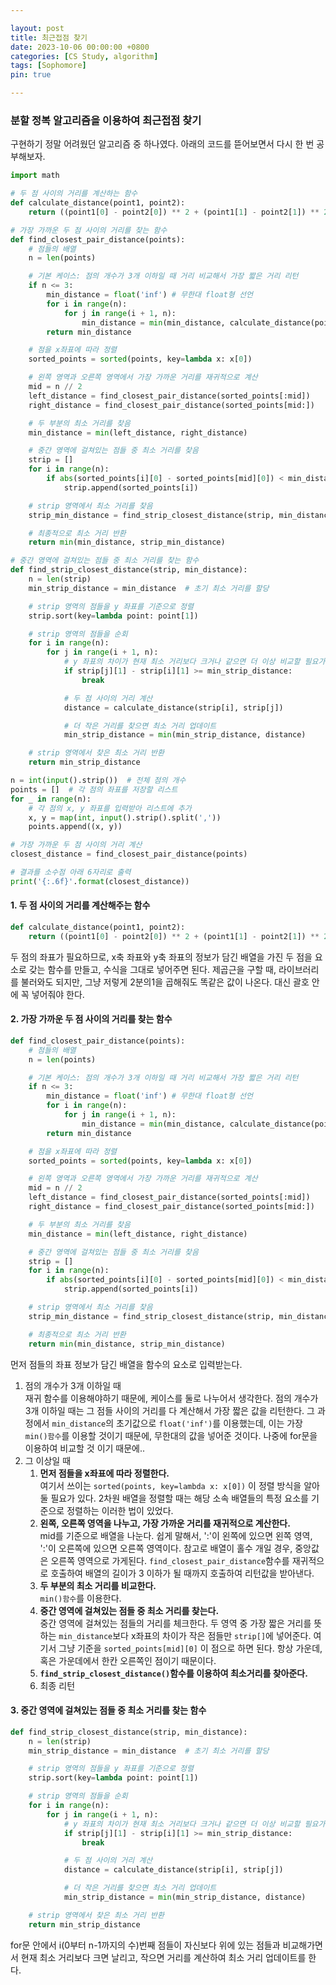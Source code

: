 ```yaml
---

layout: post
title: 최근접점 찾기
date: 2023-10-06 00:00:00 +0800
categories: [CS Study, algorithm]
tags: [Sophomore]
pin: true

---
```



### 분할 정복 알고리즘을 이용하여 최근접점 찾기  
구현하기 정말 어려웠던 알고리즘 중 하나였다.
아래의 코드를 뜯어보면서 다시 한 번 공부해보자.

```python
import math

# 두 점 사이의 거리를 계산하는 함수
def calculate_distance(point1, point2):
    return ((point1[0] - point2[0]) ** 2 + (point1[1] - point2[1]) ** 2) ** (1/2)

# 가장 가까운 두 점 사이의 거리를 찾는 함수
def find_closest_pair_distance(points):
    # 점들의 배열
    n = len(points)

    # 기본 케이스: 점의 개수가 3개 이하일 때 거리 비교해서 가장 짧은 거리 리턴
    if n <= 3:
        min_distance = float('inf') # 무한대 float형 선언
        for i in range(n):
            for j in range(i + 1, n):
                min_distance = min(min_distance, calculate_distance(points[i], points[j]))
        return min_distance

    # 점을 x좌표에 따라 정렬
    sorted_points = sorted(points, key=lambda x: x[0])

    # 왼쪽 영역과 오른쪽 영역에서 가장 가까운 거리를 재귀적으로 계산
    mid = n // 2
    left_distance = find_closest_pair_distance(sorted_points[:mid])
    right_distance = find_closest_pair_distance(sorted_points[mid:])

    # 두 부분의 최소 거리를 찾음
    min_distance = min(left_distance, right_distance)

    # 중간 영역에 걸쳐있는 점들 중 최소 거리를 찾음
    strip = []
    for i in range(n):
        if abs(sorted_points[i][0] - sorted_points[mid][0]) < min_distance:
            strip.append(sorted_points[i])

    # strip 영역에서 최소 거리를 찾음
    strip_min_distance = find_strip_closest_distance(strip, min_distance)

    # 최종적으로 최소 거리 반환
    return min(min_distance, strip_min_distance)

# 중간 영역에 걸쳐있는 점들 중 최소 거리를 찾는 함수
def find_strip_closest_distance(strip, min_distance):
    n = len(strip)
    min_strip_distance = min_distance  # 초기 최소 거리를 할당

    # strip 영역의 점들을 y 좌표를 기준으로 정렬
    strip.sort(key=lambda point: point[1])

    # strip 영역의 점들을 순회
    for i in range(n):
        for j in range(i + 1, n):
            # y 좌표의 차이가 현재 최소 거리보다 크거나 같으면 더 이상 비교할 필요가 없음
            if strip[j][1] - strip[i][1] >= min_strip_distance:
                break

            # 두 점 사이의 거리 계산
            distance = calculate_distance(strip[i], strip[j])

            # 더 작은 거리를 찾으면 최소 거리 업데이트
            min_strip_distance = min(min_strip_distance, distance)

    # strip 영역에서 찾은 최소 거리 반환
    return min_strip_distance

n = int(input().strip())  # 전체 점의 개수
points = []  # 각 점의 좌표를 저장할 리스트
for _ in range(n):
    # 각 점의 x, y 좌표를 입력받아 리스트에 추가
    x, y = map(int, input().strip().split(','))
    points.append((x, y))

# 가장 가까운 두 점 사이의 거리 계산
closest_distance = find_closest_pair_distance(points)

# 결과를 소수점 아래 6자리로 출력
print('{:.6f}'.format(closest_distance))
```  

#### 1. 두 점 사이의 거리를 계산해주는 함수
```python
def calculate_distance(point1, point2):
    return ((point1[0] - point2[0]) ** 2 + (point1[1] - point2[1]) ** 2) ** (1/2)
```

두 점의 좌표가 필요하므로, x축 좌표와 y축 좌표의 정보가 담긴 배열을 가진 두 점을 요소로 갖는 함수를 만들고, 수식을 그대로 넣어주면 된다. 제곱근을 구할 때, 라이브러리를 불러와도 되지만, 그냥 저렇게 2분의1을 곱해줘도 똑같은 값이 나온다. 대신 괄호 안에 꼭 넣어줘야 한다.

#### 2. 가장 가까운 두 점 사이의 거리를 찾는 함수
```python
def find_closest_pair_distance(points):
    # 점들의 배열
    n = len(points)

    # 기본 케이스: 점의 개수가 3개 이하일 때 거리 비교해서 가장 짧은 거리 리턴
    if n <= 3:
        min_distance = float('inf') # 무한대 float형 선언
        for i in range(n):
            for j in range(i + 1, n):
                min_distance = min(min_distance, calculate_distance(points[i], points[j]))
        return min_distance

    # 점을 x좌표에 따라 정렬
    sorted_points = sorted(points, key=lambda x: x[0])

    # 왼쪽 영역과 오른쪽 영역에서 가장 가까운 거리를 재귀적으로 계산
    mid = n // 2
    left_distance = find_closest_pair_distance(sorted_points[:mid])
    right_distance = find_closest_pair_distance(sorted_points[mid:])

    # 두 부분의 최소 거리를 찾음
    min_distance = min(left_distance, right_distance)

    # 중간 영역에 걸쳐있는 점들 중 최소 거리를 찾음
    strip = []
    for i in range(n):
        if abs(sorted_points[i][0] - sorted_points[mid][0]) < min_distance:
            strip.append(sorted_points[i])

    # strip 영역에서 최소 거리를 찾음
    strip_min_distance = find_strip_closest_distance(strip, min_distance)

    # 최종적으로 최소 거리 반환
    return min(min_distance, strip_min_distance)
```

먼저 점들의 좌표 정보가 담긴 배열을 함수의 요소로 입력받는다.  
1. 점의 개수가 3개 이하일 때  
재귀 함수를 이용해야하기 때문에, 케이스를 둘로 나누어서 생각한다. 점의 개수가 3개 이하일 때는 그 점들 사이의 거리를 다 계산해서 가장 짧은 값을 리턴한다. 그 과정에서 `min_distance`의 초기값으로 `float('inf')`를 이용했는데, 이는 가장 `min()함수`를 이용할 것이기 때문에, 무한대의 값을 넣어준 것이다. 나중에 for문을 이용하여 비교할 것 이기 때문에..
2. 그 이상일 때  
    1. **먼저 점들을 x좌표에 따라 정렬한다.**  
    여기서 쓰이는 `sorted(points, key=lambda x: x[0])` 이 정렬 방식을 알아둘 필요가 있다. 2차원 배열을 정렬할 때는 해당 소속 배열들의 특정 요소를 기준으로 정렬하는 이러한 법이 있었다.  
    2. **왼쪽, 오른쪽 영역을 나누고, 가장 가까운 거리를 재귀적으로 계산한다.**  
    mid를 기준으로 배열을 나눈다. 쉽게 말해서, ':'이 왼쪽에 있으면 왼쪽 영역, ':'이 오른쪽에 있으면 오른쪽 영역이다. 참고로 배열이 홀수 개일  경우, 중앙값은 오른쪽 영역으로 가게된다.
    `find_closest_pair_distance`함수를 재귀적으로 호출하여 배열의 길이가 3 이하가 될 때까지 호출하여 리턴값을 받아낸다.
    3. **두 부분의 최소 거리를 비교한다.**  
    `min()함수`를 이용한다.  
    4. **중간 영역에 걸쳐있는 점들 중 최소 거리를 찾는다.**  
    중간 영역에 걸쳐있는 점들의 거리를 체크한다. 두 영역 중 가장 짧은 거리를 뜻하는 `min_distance`보다 x좌표의 차이가 작은 점들만 `strip[]`에 넣어준다. 여기서 그냥 기준을 `sorted_points[mid][0]` 이 점으로 하면 된다. 항상 가운데, 혹은 가운데에서 한칸 오른쪽인 점이기 때문이다.  
    5. **`find_strip_closest_distance()`함수를 이용하여 최소거리를 찾아준다.**
    6. 최종 리턴  

#### 3. 중간 영역에 걸쳐있는 점들 중 최소 거리를 찾는 함수  

```python
def find_strip_closest_distance(strip, min_distance):
    n = len(strip)
    min_strip_distance = min_distance  # 초기 최소 거리를 할당

    # strip 영역의 점들을 y 좌표를 기준으로 정렬
    strip.sort(key=lambda point: point[1])

    # strip 영역의 점들을 순회
    for i in range(n):
        for j in range(i + 1, n):
            # y 좌표의 차이가 현재 최소 거리보다 크거나 같으면 더 이상 비교할 필요가 없음
            if strip[j][1] - strip[i][1] >= min_strip_distance:
                break

            # 두 점 사이의 거리 계산
            distance = calculate_distance(strip[i], strip[j])

            # 더 작은 거리를 찾으면 최소 거리 업데이트
            min_strip_distance = min(min_strip_distance, distance)

    # strip 영역에서 찾은 최소 거리 반환
    return min_strip_distance
```  
for문 안에서 i(0부터 n-1까지의 수)번째 점들이 자신보다 위에 있는 점들과 비교해가면서 현재 최소 거리보다 크면 날리고, 작으면 거리를 계산하여 최소 거리 업데이트를 한다.
